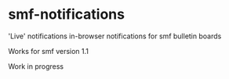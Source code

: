 # smf-notifications
'Live' notifications in-browser notifications for smf bulletin boards

Works for smf version 1.1

Work in progress
